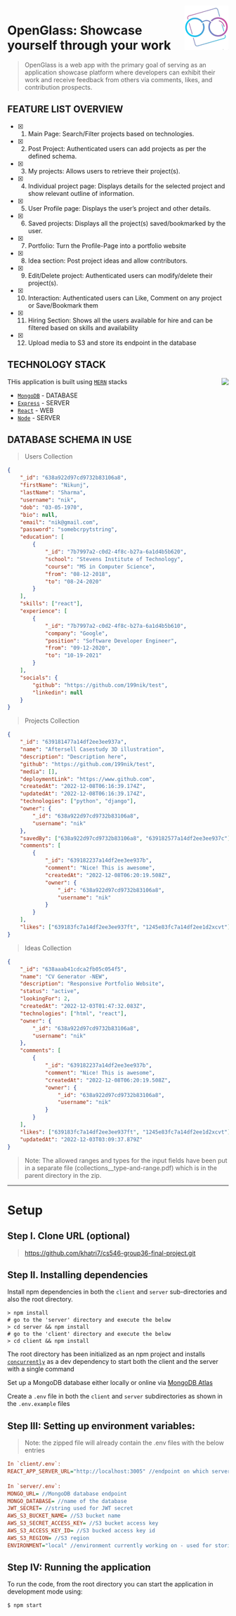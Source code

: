 <img src="client/public/favicon.png" align="right" height=100/>

# OpenGlass: Showcase yourself through your work

> OpenGlass is a web app with the primary goal of serving as an application showcase platform where developers can exhibit their work and receive feedback from others via comments, likes, and contribution prospects.

## FEATURE LIST OVERVIEW

- [x] 1. Main Page: Search/Filter projects based on technologies.
- [x] 2. Post Project: Authenticated users can add projects as per the defined schema.
- [x] 3. My projects: Allows users to retrieve their project(s).
- [x] 4. Individual project page: Displays details for the selected project and show relevant outline of information.
- [x] 5. User Profile page: Displays the user’s project and other details.
- [x] 6. Saved projects: Displays all the project(s) saved/bookmarked by the user.
- [x] 7. Portfolio: Turn the Profile-Page into a portfolio website
- [x] 8. Idea section: Post project ideas and allow contributors.
- [x] 9. Edit/Delete project: Authenticated users can modify/delete their project(s).
- [x] 10. Interaction: Authenticated users can Like, Comment on any project or Save/Bookmark them
- [x] 11. Hiring Section: Shows all the users available for hire and can be filtered based on skills and availability
- [x] 12. Upload media to S3 and store its endpoint in the database

## TECHNOLOGY STACK

THis application is built using [`MERN`](https://www.mongodb.com/mern-stack) stacks
<img src="https://user-images.githubusercontent.com/51209322/208287963-5735fb30-281d-4b93-8c20-bfca6f1403d6.png" align="right" height=150/>

- [`MongoDB`](https://www.mongodb.com/) - DATABASE
- [`Express`](https://www.mongodb.com/) - SERVER
- [`React`](https://www.mongodb.com/) - WEB
- [`Node`](https://www.mongodb.com/) - SERVER

## DATABASE SCHEMA IN USE

> Users Collection

```json
{
	"_id": "638a922d97cd9732b83106a8",
	"firstName": "Nikunj",
	"lastName": "Sharma",
	"username": "nik",
	"dob": "03-05-1970",
	"bio": null,
	"email": "nik@gmail.com",
	"password": "somebcrpytstring",
	"education": [
		{
			"_id": "7b7997a2-c0d2-4f8c-b27a-6a1d4b5b620",
			"school": "Stevens Institute of Technology",
			"course": "MS in Computer Science",
			"from": "08-12-2018",
			"to": "08-24-2020"
		}
	],
	"skills": ["react"],
	"experience": [
		{
			"_id": "7b7997a2-c0d2-4f8c-b27a-6a1d4b5b610",
			"company": "Google",
			"position": "Software Developer Engineer",
			"from": "09-12-2020",
			"to": "10-19-2021"
		}
	],
	"socials": {
		"github": "https://github.com/199nik/test",
		"linkedin": null
	}
}
```

> Projects Collection

```json
{
	"_id": "639181477a14df2ee3ee937a",
	"name": "Aftersell Casestudy 3D illustration",
	"description": "Description here",
	"github": "https://github.com/199nik/test",
	"media": [],
	"deploymentLink": "https://www.github.com",
	"createdAt": "2022-12-08T06:16:39.174Z",
	"updatedAt": "2022-12-08T06:16:39.174Z",
	"technologies": ["python", "django"],
	"owner": {
		"_id": "638a922d97cd9732b83106a8",
		"username": "nik"
	},
	"savedBy": ["638a922d97cd9732b83106a8", "639182577a14df2ee3ee937c"],
	"comments": [
		{
			"_id": "639182237a14df2ee3ee937b",
			"comment": "Nice! This is awesome",
			"createdAt": "2022-12-08T06:20:19.508Z",
			"owner": {
				"_id": "638a922d97cd9732b83106a8",
				"username": "nik"
			}
		}
	],
	"likes": ["639183fc7a14df2ee3ee937ft", "1245e83fc7a14df2ee1d2xcvt"]
}
```

> Ideas Collection

```json
{
	"_id": "638aaab41cdca2fb05c054f5",
	"name": "CV Generator -NEW",
	"description": "Responsive Portfolio Website",
	"status": "active",
	"lookingFor": 2,
	"createdAt": "2022-12-03T01:47:32.083Z",
	"technologies": ["html", "react"],
	"owner": {
		"_id": "638a922d97cd9732b83106a8",
		"username": "nik"
	},
	"comments": [
		{
			"_id": "639182237a14df2ee3ee937b",
			"comment": "Nice! This is awesome",
			"createdAt": "2022-12-08T06:20:19.508Z",
			"owner": {
				"_id": "638a922d97cd9732b83106a8",
				"username": "nik"
			}
		}
	],
	"likes": ["639183fc7a14df2ee3ee937ft", "1245e83fc7a14df2ee1d2xcvt"],
	"updatedAt": "2022-12-03T03:09:37.879Z"
}
```

> Note: The allowed ranges and types for the input fields have been put in a separate file (collections__type-and-range.pdf) which is in the parent directory in the zip.
- - - -
# Setup

## Step I. Clone URL (optional)

> https://github.com/khatri7/cs546-group36-final-project.git

## Step II. Installing dependencies

Install npm dependencies in both the `client` and `server` sub-directories and also the root directory.

```shell
> npm install
# go to the 'server' directory and execute the below
> cd server && npm install
# go to the 'client' directory and execute the below
> cd client && npm install
```

The root directory has been initialized as an npm project and installs [`concurrently`](https://www.npmjs.com/package/concurrently) as a dev dependency to start both the client and the server with a single command

Set up a MongoDB database either locally or online via <a href='https://www.mongodb.com/cloud/atlas'>MongoDB Atlas</a>

Create a `.env` file in both the `client` and `server` subdirectories as shown in the `.env.example` files

## Step III: Setting up environment variables:
> Note: the zipped file will already contain the .env files with the below entries  

```ini
In `client/.env`:
REACT_APP_SERVER_URL="http://localhost:3005" //endpoint on which server will start

In `server/.env`:
MONGO_URL= //MongoDB database endpoint
MONGO_DATABASE= //name of the database
JWT_SECRET= //string used for JWT secret
AWS_S3_BUCKET_NAME= //S3 bucket name
AWS_S3_SECRET_ACCESS_KEY= //S3 bucket access key
AWS_S3_ACCESS_KEY_ID= //S3 bucked access key id
AWS_S3_REGION= //S3 region
ENVIRONMENT="local" //environment currently working on - used for storing media according to environment
```

## Step IV: Running the application

To run the code, from the root directory you can start the application in development mode using:
```shell
$ npm start
```
